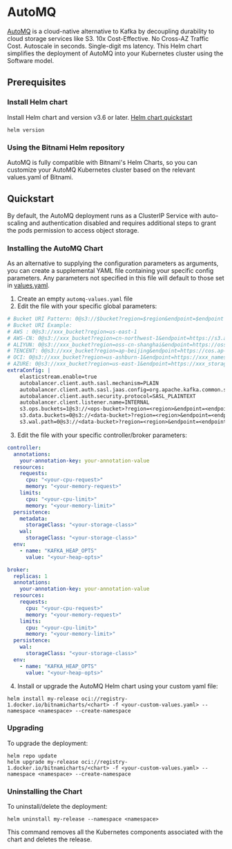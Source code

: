 # AutoMQ

[AutoMQ](https://www.automq.com/) is a cloud-native alternative to Kafka by decoupling durability to cloud storage services like S3. 10x Cost-Effective. No Cross-AZ Traffic Cost. Autoscale in seconds. Single-digit ms latency.
This Helm chart simplifies the deployment of AutoMQ into your Kubernetes cluster using the Software model.

## Prerequisites
### Install Helm chart
Install Helm chart and version v3.6 or later.
[Helm chart quickstart](https://helm.sh/zh/docs/intro/quickstart/)
```shell
helm version
```
### Using the Bitnami Helm repository
AutoMQ is fully compatible with Bitnami's Helm Charts, so you can customize your AutoMQ Kubernetes cluster based on the relevant values.yaml of Bitnami.

## Quickstart

By default, the AutoMQ deployment runs as a ClusterIP Service with auto-scaling and authentication disabled and requires additional steps to grant the pods permission to access object storage.

### Installing the AutoMQ Chart

As an alternative to supplying the configuration parameters as arguments, you can create a supplemental YAML file containing your specific config parameters. Any parameters not specified in this file will default to those set in [values.yaml](values.yaml).

1. Create an empty `automq-values.yaml` file
2. Edit the file with your specific global parameters:

```yaml
# Bucket URI Pattern: 0@s3://$bucket?region=$region&endpoint=$endpoint
# Bucket URI Example:
# AWS : 0@s3://xxx_bucket?region=us-east-1
# AWS-CN: 0@s3://xxx_bucket?region=cn-northwest-1&endpoint=https://s3.amazonaws.com.cn&authType=instance&role=<role-id>
# ALIYUN: 0@s3://xxx_bucket?region=oss-cn-shanghai&endpoint=https://oss-cn-shanghai.aliyuncs.com&authType=instance&role=<role-id>
# TENCENT: 0@s3://xxx_bucket?region=ap-beijing&endpoint=https://cos.ap-beijing.myqcloud.com&authType=instance&role=<role-id>
# OCI: 0@s3://xxx_bucket?region=us-ashburn-1&endpoint=https://xxx_namespace.compat.objectstorage.us-ashburn-1.oraclecloud.com&authType=instance&role=<role-id>&pathStyle=true
# AZURE: 0@s3://xxx_bucket?region=us-east-1&endpoint=https://xxx_storage-account.blob.core.windows.net&authType=instance&role=<role-id>
extraConfig: |
    elasticstream.enable=true
    autobalancer.client.auth.sasl.mechanism=PLAIN
    autobalancer.client.auth.sasl.jaas.config=org.apache.kafka.common.security.plain.PlainLoginModule required username="inter_broker_user" password="interbroker-password-placeholder" user_inter_broker_user="interbroker-password-placeholder";
    autobalancer.client.auth.security.protocol=SASL_PLAINTEXT
    autobalancer.client.listener.name=INTERNAL
    s3.ops.buckets=1@s3://<ops-bucket>?region=<region>&endpoint=<endpoint>
    s3.data.buckets=0@s3://<data-bucket>?region=<region>&endpoint=<endpoint>
    s3.wal.path=0@s3://<data-bucket>?region=<region>&endpoint=<endpoint>
```

3. Edit the file with your specific controller/broker parameters:
```yaml
controller:
  annotations:
    your-annotation-key: your-annotation-value
  resources:
    requests:
      cpu: "<your-cpu-request>"
      memory: "<your-memory-request>"
    limits:
      cpu: "<your-cpu-limit>"
      memory: "<your-memory-limit>"
  persistence:
    metadata:
      storageClass: "<your-storage-class>"
    wal:
      storageClass: "<your-storage-class>"
  env:
    - name: "KAFKA_HEAP_OPTS"
      value: "<your-heap-opts>"

```

```yaml
broker:
  replicas: 1
  annotations:
    your-annotation-key: your-annotation-value
  resources:
    requests:
      cpu: "<your-cpu-request>"
      memory: "<your-memory-request>"
    limits:
      cpu: "<your-cpu-limit>"
      memory: "<your-memory-limit>"
  persistence:
    wal:
      storageClass: "<your-storage-class>"
  env:
    - name: "KAFKA_HEAP_OPTS"
      value: "<your-heap-opts>"

```

4. Install or upgrade the AutoMQ Helm chart using your custom yaml file:

```shell
helm install my-release oci://registry-1.docker.io/bitnamicharts/<chart> -f <your-custom-values.yaml> --namespace <namespace> --create-namespace
```

### Upgrading

To upgrade the deployment:

```shell
helm repo update
helm upgrade my-release oci://registry-1.docker.io/bitnamicharts/<chart> -f <your-custom-values.yaml> --namespace <namespace> --create-namespace
```

### Uninstalling the Chart

To uninstall/delete the deployment:

```shell
helm uninstall my-release --namespace <namespace>
```

This command removes all the Kubernetes components associated with the chart and deletes the release.
